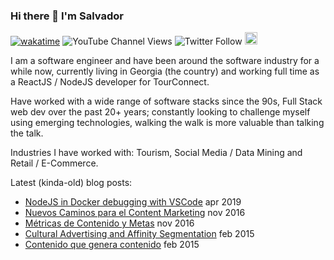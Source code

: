 ### Hi there 👋 I'm Salvador

[![wakatime](https://wakatime.com/badge/user/7b655bb4-43bf-4172-af0a-1f7bdfd2c285.svg)](https://wakatime.com/@7b655bb4-43bf-4172-af0a-1f7bdfd2c285) ![YouTube Channel Views](https://img.shields.io/youtube/channel/views/UCHh1XFiGFxLWFbQhYtivPQQ?style=social) ![Twitter Follow](https://img.shields.io/twitter/follow/SalvadorAceves?style=social) <a href="https://www.instagram.com/xalakox/" target="_blank"><img src="https://img.shields.io/badge/Instagram-%23E4405F.svg?style=for-the-badge&logo=Instagram&logoColor=white" height="20"/></a>



I am a software engineer and have been around the software industry for a while now, currently living in Georgia (the country) and working full time as a ReactJS / NodeJS developer for TourConnect.

Have worked with a wide range of software stacks since the 90s, Full Stack web dev over the past 20+ years; constantly looking to challenge myself using emerging technologies, walking the walk is more valuable than talking the talk.

Industries I have worked with: Tourism, Social Media / Data Mining and Retail / E-Commerce.

Latest (kinda-old) blog posts:
- [NodeJS in Docker debugging with VSCode](https://salvador.aceves.mx/nodejs-debug-docker-vscode/) apr 2019
- [Nuevos Caminos para el Content Marketing](https://salvador.aceves.mx/nuevos-caminos-para-el-content-marketing/) nov 2016
- [Métricas de Contenido y Metas](https://salvador.aceves.mx/metricas-de-contenido-y-metas/) nov 2016
- [Cultural Advertising and Affinity Segmentation](https://salvador.aceves.mx/cultural-advertising-and-affinity-segmentation/) feb 2015
- [Contenido que genera contenido](https://salvador.aceves.mx/contenido-que-genera-contenido/) feb 2015
